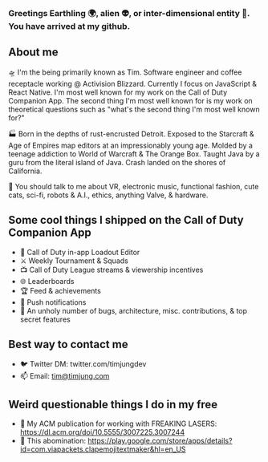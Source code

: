 ### Greetings Earthling 🌍, alien 👽, or inter-dimensional entity 🌌. You have arrived at my github.

## About me

🛸 I'm the being primarily known as Tim. Software engineer and coffee receptacle working @ Activision Blizzard. Currently I focus on JavaScript & React Native. I'm most well known for my work on the Call of Duty Companion App. The second thing I'm most well known for is my work on theoretical questions such as "what's the second thing I'm most well known for?"

🏭 Born in the depths of rust-encrusted Detroit. Exposed to the Starcraft & Age of Empires map editors at an impressionably young age. Molded by a teenage addiction to World of Warcraft & The Orange Box. Taught Java by a guru from the literal island of Java. Crash landed on the shores of California. 

📡 You should talk to me about VR, electronic music, functional fashion, cute cats, sci-fi, robots & A.I., ethics, anything Valve, & hardware. 

## Some cool things I shipped on the Call of Duty Companion App
- 🔫 Call of Duty in-app Loadout Editor
- ⚔️ Weekly Tournament & Squads
- 📺 Call of Duty League streams & viewership incentives
- 🌐 Leaderboards
- 🏆 Feed & achievements
- 🔔 Push notifications
- 🐛 An unholy number of bugs, architecture, misc. contributions, & top secret features

## Best way to contact me
- 🐦 Twitter DM: twitter.com/timjungdev
- 📫 Email: tim@timjung.com

## Weird questionable things I do in my free
- 🌠 My ACM publication for working with FREAKING LASERS: https://dl.acm.org/doi/10.5555/3007225.3007244
- 👏 This abomination: https://play.google.com/store/apps/details?id=com.viapackets.clapemojitextmaker&hl=en_US
